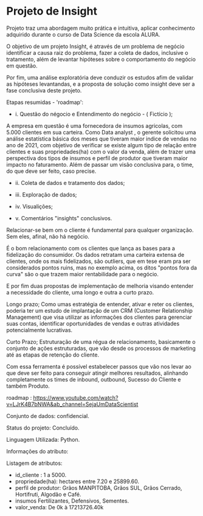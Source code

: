 # Projeto de Insight
Projeto traz uma abordagem muito prática e intuitiva,  aplicar conhecimento adquirido durante o curso de Data Science da escola ALURA.

O objetivo de um projeto Insight, é através de um problema de negócio identificar a causa raiz do problema, fazer a coleta de dados, inclusive o tratamento, além de levantar hipóteses sobre o comportamento do negócio em questão. 

Por fim, uma análise exploratória deve conduzir os estudos afim de validar as hipóteses levantandas, e a proposta de solução como insight deve ser a fase conclusiva deste projeto.

Etapas resumidas - 'roadmap':  
 
* i. Questão do négocio e Entendimento do negócio - ( Fictício );

 A empresa em questão é uma fornecedora de insumos agricolas, com 5.000 clientes em sua carteira. Como Data analyst , o gerente solicitou uma análise estatística básica dos meses que tiveram maior indice de vendas no ano de 2021, com objetivo de verificar se existe algum tipo de relação entre clientes e suas propriedades(ha) com o valor da venda, além de trazer uma perspectiva dos tipos de insumos e perfil de produtor que tiveram maior impacto no faturamento. Além de passar um visão conclusiva para, o time, do que deve ser feito, caso precise.

* ii. Coleta de dados e tratamento dos dados;
     
* iii. Exploração de dados;

* iv. Visualições; 
       
* v. Comentários "insights" conclusivos.

Relacionar-se bem om o cliente é fundamental para qualquer organização. Sem eles, afinal, não há negócio.

É o bom relacionamento com os clientes que lança as bases para a fidelização do consumidor. Os dados retratam uma carteira extensa de clientes, onde os mais fidelizados, são outliers, que em tese eram pra ser considerados pontos ruins, mas no exemplo acima, os ditos "pontos fora da curva" são o que trazem maior rentabilidade para o negócio.

E por fim duas propostas de implementação de melhoria visando entender a necessidade do cliente, uma longo e outra a curto prazo.

Longo prazo;
Como umas estratégia de entender, ativar e reter os clientes, poderia ter um estudo de implantação de um CRM (Customer Relationship Management) que visa utilizar as informações dos clientes para gerenciar suas contas, identificar oportunidades de vendas e outras atividades potencialmente lucrativas.

Curto Prazo;
Estruturação de uma régua de relacionamento, basicamente o conjunto de ações estruturadas, que vão desde os processos de marketing até as etapas de retenção do cliente.

Com essa ferramenta é possível estabelecer passos que vão nos levar ao que deve ser feito para conseguir atingir melhores resultados, alinhando completamente os times de inbound, outbound, Sucesso do Cliente e também Produto.

roadmap : https://www.youtube.com/watch?v=LJrK4B7bNWA&ab_channel=SejaUmDataScientist

Conjunto de dados: confidencial.

Status do projeto: Concluído.

Linguagem Utilizada: Python.

Informações do atributo:

Listagem de atributos:

* id_cliente : 1 a 5000.
* propriedade(ha): hectares entre 7.20 e 25899.60.
* perfil de produtor: Grãos MANPITOBA, Grãos SUL, Grãos Cerrado, Hortifruti, Algodão e Café.
* insumos Fertilizantes, Defensivos, Sementes.
* valor_venda: De 0k à 17213726.40k
